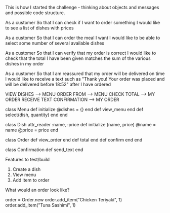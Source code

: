 This is how I started the challenge - thinking about objects and messages and possible code structure.

As a customer
So that I can check if I want to order something
I would like to see a list of dishes with prices

As a customer
So that I can order the meal I want
I would like to be able to select some number of several available dishes

As a customer
So that I can verify that my order is correct
I would like to check that the total I have been given matches the sum of the various dishes in my order

As a customer
So that I am reassured that my order will be delivered on time
I would like to receive a text such as "Thank you! Your order was placed and will be delivered before 18:52" after I have ordered

VIEW DISHES --> MENU
ORDER FROM --> MENU
CHECK TOTAL --> MY ORDER
RECEIVE TEXT CONFIRMATION --> MY ORDER

class Menu
  def initialize
    @dishes = {}
  end
  def view_menu
  end
  def select(dish, quantity)
  end
end

class Dish
  attr_reader :name, :price
  def initialize (name, price)
    @name = name
    @price = price
  end

class Order
  def view_order
  end
  def total
  end
  def confirm
  end
end

class Confirmation
  def send_text
  end

  Features to test/build
  1. Create a dish
  2. View menu
  3. Add item to order

  What would an order look like?

  order = Order.new
  order.add_item("Chicken Teriyaki", 1)
  order.add_item("Tuna Sashimi", 1)
  
